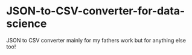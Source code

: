 # JSON-to-CSV-converter-for-data-science
JSON to CSV converter mainly for my fathers work but for anything else too!
